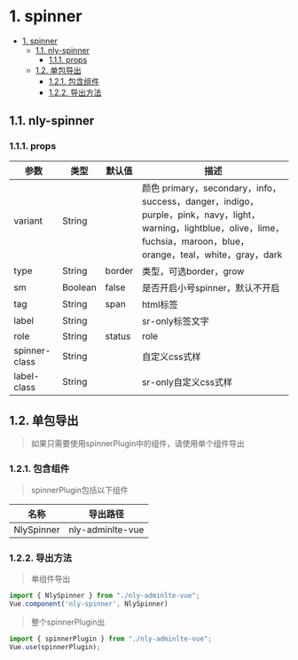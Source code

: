 # 1. spinner
<!-- TOC -->

- [1. spinner](#1-spinner)
    - [1.1. nly-spinner](#11-nly-spinner)
        - [1.1.1. props](#111-props)
    - [1.2. 单包导出](#12-单包导出)
        - [1.2.1. 包含组件](#121-包含组件)
        - [1.2.2. 导出方法](#122-导出方法)

<!-- /TOC -->
## 1.1. nly-spinner

### 1.1.1. props

参数 | 类型 |  默认值 | 描述
-|-|-|-
variant | String |  | 颜色 primary，secondary，info，success，danger，indigo，purple，pink，navy，light，warning，lightblue，olive，lime，fuchsia，maroon，blue，orange，teal，white，gray，dark
type | String | border | 类型，可选border，grow
sm | Boolean | false | 是否开启小号spinner，默认不开启
tag | String | span | html标签
label | String |  | sr-only标签文字
role | String | status | role
spinner-class | String |  | 自定义css式样
label-class | String |  | sr-only自定义css式样

## 1.2. 单包导出

> 如果只需要使用spinnerPlugin中的组件，请使用单个组件导出

### 1.2.1. 包含组件

> spinnerPlugin包括以下组件

名称 | 导出路径
-|-
NlySpinner | nly-adminlte-vue

### 1.2.2. 导出方法

> 单组件导出

```js
import { NlySpinner } from "./nly-adminlte-vue";
Vue.component('nly-spinner', NlySpinner)
```

> 整个spinnerPlugin出

```js
import { spinnerPlugin } from "./nly-adminlte-vue";
Vue.use(spinnerPlugin);
```

